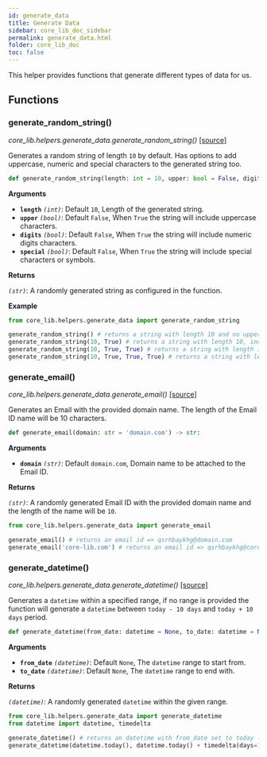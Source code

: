 ```yaml
---
id: generate_data
title: Generate Data
sidebar: core_lib_doc_sidebar
permalink: generate_data.html
folder: core_lib_doc
toc: false
---
```


This helper provides functions that generate different types of data for us.

## Functions

### generate_random_string()

*core_lib.helpers.generate_data.generate_random_string()* [[source]](https://github.com/shay-te/core-lib/blob/master/core_lib/helpers/generate_data.py#L6)

Generates a random string of length `10` by default. Has options to add uppercase, numeric and special characters to the generated string too.

```python
def generate_random_string(length: int = 10, upper: bool = False, digits: bool = False, special: bool = False) -> str:
```

**Arguments**

- **`length`** *`(int)`*: Default `10`, Length of the generated string.
- **`upper`** *`(bool)`*: Default `False`, When `True` the string will include uppercase characters.
- **`digits`** *`(bool)`*: Default `False`, When `True` the string will include numeric digits characters.
- **`special`** *`(bool)`*: Default `False`, When `True` the string will include special characters or symbols.

**Returns**

*`(str)`*: A randomly generated string as configured in the function.

**Example**

```python
from core_lib.helpers.generate_data import generate_random_string

generate_random_string() # returns a string with length 10 and no uppercase, no digits and no special characters.
generate_random_string(10, True) # returns a string with length 10, includes uppercase and no digits and no special characters.
generate_random_string(10, True, True) # returns a string with length 10, includes uppercase and digits and no special characters.
generate_random_string(10, True, True, True) # returns a string with length 10, includes uppercase, digits and special characters.
```

### generate_email()

*core_lib.helpers.generate_data.generate_email()* [[source]](https://github.com/shay-te/core-lib/blob/master/core_lib/helpers/generate_data.py#L17)

Generates an Email with the provided domain name. The length of the Email ID name will be 10 characters.

```python
def generate_email(domain: str = 'domain.com') -> str:
```


**Arguments**

- **`domain`** *`(str)`*: Default `domain.com`, Domain name to be attached to the Email ID.

**Returns**

*`(str)`*: A randomly generated Email ID with the provided domain name and the length of the name will be `10`.

```python
from core_lib.helpers.generate_data import generate_email

generate_email() # returns an email id => qsrhbaykhg@domain.com
generate_email('core-lib.com') # returns an email id => qsrhbaykhg@core-lib.com
```

### generate_datetime()

*core_lib.helpers.generate_data.generate_datetime()* [[source]](https://github.com/shay-te/core-lib/blob/master/core_lib/helpers/generate_data.py#L21)

Generates a `datetime` within a specified range, if no range is provided the function will generate a `datetime` between `today - 10 days` and `today + 10 days` period.

```python
def generate_datetime(from_date: datetime = None, to_date: datetime = None) -> datetime:
```

**Arguments**

- **`from_date`** *`(datetime)`*: Default `None`, The `datetime` range to start from.
- **`to_date`** *`(datetime)`*: Default `None`, The `datetime` range to end with.

**Returns**

*`(datetime)`*: A randomly generated `datetime` within the given range.

```python
from core_lib.helpers.generate_data import generate_datetime
from datetime import datetime, timedelta

generate_datetime() # returns an datetime with from_date set to today - 10 days and to_date set to today + 10 days.
generate_datetime(datetime.today(), datetime.today() + timedelta(days=10)) # returns an email id => qsrhbaykhg@core-lib.com
```